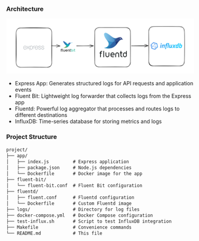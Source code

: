 
### Architecture
<img src="assets/images/image.png" alt="ArchMap Overview" style="max-width:100%;"/>

- Express App: Generates structured logs for API requests and application events
- Fluent Bit: Lightweight log forwarder that collects logs from the Express app
- Fluentd: Powerful log aggregator that processes and routes logs to different destinations
- InfluxDB: Time-series database for storing metrics and logs


### Project Structure
```
project/
├── app/
│   ├── index.js         # Express application
│   ├── package.json     # Node.js dependencies
│   └── Dockerfile       # Docker image for the app
├── fluent-bit/
│   └── fluent-bit.conf  # Fluent Bit configuration
├── fluentd/
│   ├── fluent.conf      # Fluentd configuration
│   └── Dockerfile       # Custom Fluentd image
├── logs/                # Directory for log files
├── docker-compose.yml   # Docker Compose configuration
├── test-influx.sh       # Script to test InfluxDB integration
├── Makefile             # Convenience commands
└── README.md            # This file
```